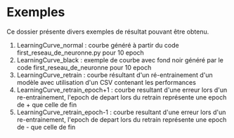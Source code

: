 
<h1> Exemples </h1>
Ce dossier présente divers exemples de résultat pouvant être obtenu.
<ol>
  <li> LearningCurve_normal : courbe généré à partir du code first_reseau_de_neuronne.py pour 10 epoch </li>
  <li> LearningCurve_black : exemple de courbe avec fond noir généré par le code first_reseau_de_neuronne pour 10 epoch </li>
  <li> LearningCurve_retrain : courbe résultant d'un ré-entrainement d'un modèle avec utilisation d'un CSV contenant les performances </li>
  <li> LearningCurve_retrain_epoch+1 : courbe resultant d'une erreur lors d'un re-entrainement, l'epoch de depart lors du retrain représente une epoch de + que celle de fin </li>
  <li> LearningCurve_retrain_epoch-1 : courbe resultant d'une erreur lors d'un re-entrainement, l'epoch de depart lors du retrain représente une epoch de - que celle de fin </li>
</ol>
